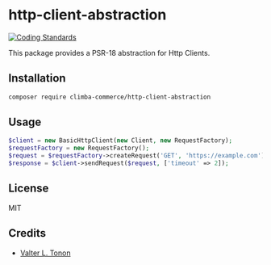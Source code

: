 # http-client-abstraction


[![Coding Standards](https://img.shields.io/badge/cs-PSR--18-yellow.svg)](https://github.com/php-fig-rectified/fig-rectified-standards)

This package provides a PSR-18 abstraction for Http Clients.

## Installation

```bash
composer require climba-commerce/http-client-abstraction
```

## Usage

```php
$client = new BasicHttpClient(new Client, new RequestFactory);
$requestFactory = new RequestFactory();
$request = $requestFactory->createRequest('GET', 'https://example.com');
$response = $client->sendRequest($request, ['timeout' => 2]);
```

## License
MIT

## Credits
- [Valter L. Tonon][link-author]


[link-author]:https://github.com/valter-tonon
